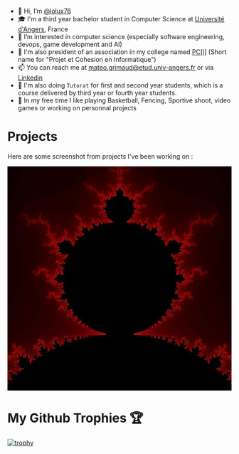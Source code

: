 - 👋 Hi, I’m [@lolux76](https://github.com/lolux76)
- 🎓 I'm a third year bachelor student in Computer Science at [Université d'Angers](https://www.univ-angers.fr/fr/index.html), France
- 👀 I’m interested in computer science (especially software engineering, devops, game development and AI) 
- 👥 I'm also president of an association in my college named [PC[i]](https://projetcohesion.info) (Short name for "Projet et Cohesion en Informatique")
- 📫 You can reach me at <mateo.grimaud@etud.univ-angers.fr> or via [Linkedin](https://www.linkedin.com/in/mat%C3%A9o-grimaud-1304a2210/)
- 🎒 I'm also doing ```Tutorat``` for first and second year students, which is a course delivered by third year or fourth year students.
- 🏀 In my free time I like playing Basketball, Fencing, Sportive shoot, video games or working on personnal projects


# Projects
Here are some screenshot from projects I've been working on :

![alt text](https://github.com/lolux76/FractalsGenerator/blob/master/image.jpeg)

# My Github Trophies 🏆

[![trophy](https://github-profile-trophy.vercel.app/?username=ryo-ma&theme=onedark)](https://github.com/ryo-ma/github-profile-trophy)
<!---
lolux76/lolux76 is a ✨ special ✨ repository because its `README.md` (this file) appears on your GitHub profile.
You can click the Preview link to take a look at your changes.

- 💞️ I’m looking to collaborate on ...
- 📫 How to reach me ...
--->

